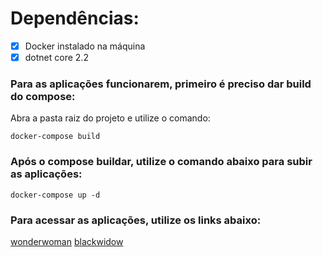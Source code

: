 # Dependências:

- [X] Docker instalado na máquina
- [X] dotnet core 2.2

### Para as aplicações funcionarem, primeiro é preciso dar build do compose:

Abra a pasta raiz do projeto e utilize o comando:
```
docker-compose build
```

### Após o compose buildar, utilize o comando abaixo para subir as aplicações:

```
docker-compose up -d
```

### Para acessar as aplicações, utilize os links abaixo:

[wonderwoman](http://localhost:7000)
[blackwidow](http://localhost:8000)